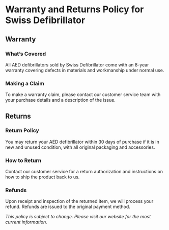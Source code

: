 # Warranty and Returns Policy for Swiss Defibrillator

## Warranty

### What’s Covered
All AED defibrillators sold by Swiss Defibrillator come with an 8-year warranty covering defects in materials and workmanship under normal use.

### Making a Claim
To make a warranty claim, please contact our customer service team with your purchase details and a description of the issue.

## Returns

### Return Policy
You may return your AED defibrillator within 30 days of purchase if it is in new and unused condition, with all original packaging and accessories.

### How to Return
Contact our customer service for a return authorization and instructions on how to ship the product back to us.

### Refunds
Upon receipt and inspection of the returned item, we will process your refund. Refunds are issued to the original payment method.

*This policy is subject to change. Please visit our website for the most current information.*

